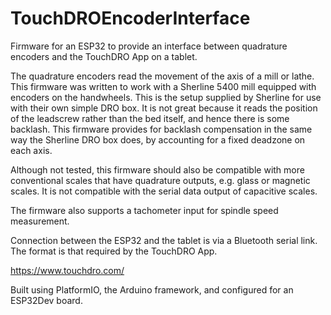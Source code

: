 # TouchDROEncoderInterface

Firmware for an ESP32 to provide an interface between quadrature encoders
and the TouchDRO App on a tablet.

The quadrature encoders read the movement of the axis of a mill or lathe.
This firmware was written to work with a Sherline 5400 mill equipped with
encoders on the handwheels. This is the setup supplied by Sherline for use
with their own simple DRO box. It is not great because it reads the position
of the leadscrew rather than the bed itself, and hence there is some backlash.
This firmware provides for backlash compensation in the same way the Sherline
DRO box does, by accounting for a fixed deadzone on each axis.

Although not tested, this firmware should also be compatible with more
conventional scales that have quadrature outputs, e.g. glass or magnetic scales.
It is not compatible with the serial data output of capacitive scales.

The firmware also supports a tachometer input for spindle speed measurement.

Connection between the ESP32 and the tablet is via a Bluetooth serial link.
The format is that required by the TouchDRO App.

https://www.touchdro.com/

Built using PlatformIO, the Arduino framework, and configured for an ESP32Dev board.
